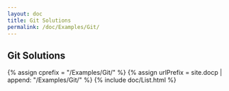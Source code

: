 ```yaml
---
layout: doc
title: Git Solutions
permalink: /doc/Examples/Git/
---
```


## Git Solutions

{% assign cprefix = "/Examples/Git/" %}
{% assign urlPrefix = site.docp | append: "/Examples/Git/" %}
{% include doc/List.html %}